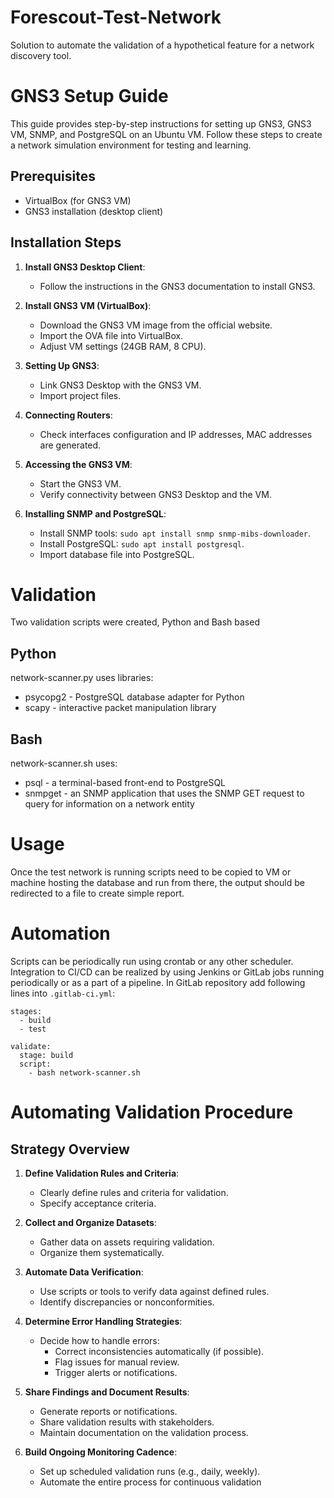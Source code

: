 # Forescout-Test-Network

Solution to automate the validation of a hypothetical feature for a network discovery tool.

# GNS3 Setup Guide

This guide provides step-by-step instructions for setting up GNS3, GNS3 VM, SNMP, and PostgreSQL on an Ubuntu VM. Follow these steps to create a network simulation environment for testing and learning.

## Prerequisites

- VirtualBox (for GNS3 VM)
- GNS3 installation (desktop client)

## Installation Steps

1. **Install GNS3 Desktop Client**:
   - Follow the instructions in the GNS3 documentation to install GNS3.

2. **Install GNS3 VM (VirtualBox)**:
   - Download the GNS3 VM image from the official website.
   - Import the OVA file into VirtualBox.
   - Adjust VM settings (24GB RAM, 8 CPU).

3. **Setting Up GNS3**:
   - Link GNS3 Desktop with the GNS3 VM.
   - Import project files.

4. **Connecting Routers**:
   - Check interfaces configuration and IP addresses, MAC addresses are generated.

5. **Accessing the GNS3 VM**:
   - Start the GNS3 VM.
   - Verify connectivity between GNS3 Desktop and the VM.

6. **Installing SNMP and PostgreSQL**:
   - Install SNMP tools: `sudo apt install snmp snmp-mibs-downloader`.
   - Install PostgreSQL: `sudo apt install postgresql`.
   - Import database file into PostgreSQL.

# Validation

Two validation scripts were created, Python and Bash based

## Python

network-scanner.py uses libraries:
- psycopg2 - PostgreSQL database adapter for Python
- scapy - interactive packet manipulation library

## Bash

network-scanner.sh uses:
- psql - a terminal-based front-end to PostgreSQL
- snmpget - an SNMP application that uses the SNMP GET request to query for information on a network entity

# Usage

Once the test network is running scripts need to be copied to VM or machine hosting the database and run from there, the output should be redirected to a file to create simple report.

# Automation

Scripts can be periodically run using crontab or any other scheduler.
Integration to CI/CD can be realized by using Jenkins or GitLab jobs running periodically or as a part of a pipeline.
In GitLab repository add following lines into `.gitlab-ci.yml`:

```
stages:
  - build
  - test

validate:
  stage: build
  script:
    - bash network-scanner.sh
```

# Automating Validation Procedure

## Strategy Overview

1. **Define Validation Rules and Criteria**:
   - Clearly define rules and criteria for validation.
   - Specify acceptance criteria.

2. **Collect and Organize Datasets**:
   - Gather data on assets requiring validation.
   - Organize them systematically.

3. **Automate Data Verification**:
   - Use scripts or tools to verify data against defined rules.
   - Identify discrepancies or nonconformities.

4. **Determine Error Handling Strategies**:
   - Decide how to handle errors:
     - Correct inconsistencies automatically (if possible).
     - Flag issues for manual review.
     - Trigger alerts or notifications.

5. **Share Findings and Document Results**:
   - Generate reports or notifications.
   - Share validation results with stakeholders.
   - Maintain documentation on the validation process.

6. **Build Ongoing Monitoring Cadence**:
   - Set up scheduled validation runs (e.g., daily, weekly).
   - Automate the entire process for continuous validation
